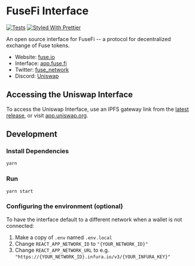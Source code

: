 # FuseFi Interface

[![Tests](https://github.com/fuseio/fusefi-interface/workflows/Tests/badge.svg)](https://github.com/fuseio/fusefi-interface/actions?query=workflow%3ATests)
[![Styled With Prettier](https://img.shields.io/badge/code_style-prettier-ff69b4.svg)](https://prettier.io/)

An open source interface for FuseFi -- a protocol for decentralized exchange of Fuse tokens.

- Website: [fuse.io](https://fuse.io/)
- Interface: [app.fuse.fi](https://app.fuse.fi)
- Twitter: [fuse_network](https://twitter.com/fuse_network)
- Discord: [Uniswap](https://discord.com/invite/jpPMeSZ)

## Accessing the Uniswap Interface

To access the Uniswap Interface, use an IPFS gateway link from the
[latest release](https://github.com/fuseio/fusefi-interface/releases/latest), 
or visit [app.uniswap.org](https://app.fuse.fi).

## Development

### Install Dependencies

```bash
yarn
```

### Run

```bash
yarn start
```

### Configuring the environment (optional)

To have the interface default to a different network when a wallet is not connected:

1. Make a copy of `.env` named `.env.local`
2. Change `REACT_APP_NETWORK_ID` to `"{YOUR_NETWORK_ID}"`
3. Change `REACT_APP_NETWORK_URL` to e.g. `"https://{YOUR_NETWORK_ID}.infura.io/v3/{YOUR_INFURA_KEY}"` 
